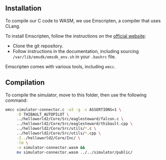 ## Installation

To compile our C code to WASM, we use Emscripten, a compiler that uses CLang.

To install Emscripten, follow the instructions on the [official website](https://emscripten.org/docs/getting_started/downloads.html):

- Clone the git repository.
- Follow instructions in the documentation, including sourcing `/var/lib/emsdk/emsdk_env.sh` in your `.bashrc` file.

Emscripten comes with various tools, including `emcc`.

## Compilation

To compile the simulator, move to this folder, then use the following command:

```bash
emcc simulator-connector.c -o3 -g -s ASSERTIONS=1 \
     -D THIBAULT_AUTOPILOT \
     ../helloworld2/Core/Src/eaglesteward/falcon.c \
     ../helloworld2/Core/Src/eaglesteward/thibault.cpp \
     ../helloworld2/Core/Src/utils/*.c \
     ../helloworld2/Core/Src/utils/*.cpp \
     -I../helloworld2/Core/Inc/ \
     -lm \
     -o simulator-connector.wasm &&
     mv simulator-connector.wasm ../../simulator/public/
```
